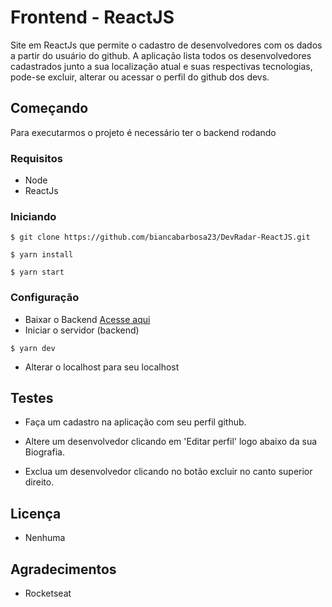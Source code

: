 # Frontend - ReactJS

Site em ReactJs que permite o cadastro de desenvolvedores com os dados a partir do usuário do github. A aplicação lista todos os desenvolvedores cadastrados junto a sua localização atual e suas respectivas tecnologias, pode-se excluir, alterar ou acessar o perfil do github dos devs.

## Começando

Para executarmos o projeto é necessário ter o backend rodando

### Requisitos

- Node
- ReactJs

### Iniciando

```
$ git clone https://github.com/biancabarbosa23/DevRadar-ReactJS.git
```

```
$ yarn install
```

```
$ yarn start
```

### Configuração

- Baixar o Backend
  [Acesse aqui](https://github.com/biancabarbosa23/DevRadar-Backend.git)
- Iniciar o servidor (backend)

```
$ yarn dev
```

- Alterar o localhost para seu localhost

## Testes

- Faça um cadastro na aplicação com seu perfil github.

- Altere um desenvolvedor clicando em 'Editar perfil' logo abaixo da sua Biografia.

- Exclua um desenvolvedor clicando no botão excluir no canto superior direito.

## Licença

- Nenhuma

## Agradecimentos

- Rocketseat
